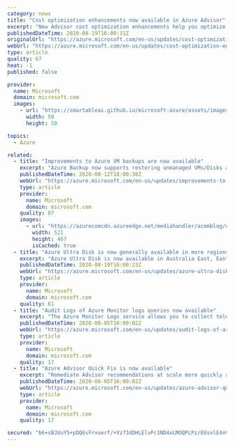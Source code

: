 ```yaml
---
category: news
title: "Cost optimization enhancements now available in Azure Advisor"
excerpt: "New Advisor cost optimization enhancements help you optimize and reduce your overall Azure spend."
publishedDateTime: 2020-08-19T16:00:31Z
originalUrl: "https://azure.microsoft.com/en-us/updates/cost-optimization-enhancements-now-available-in-azure-advisor/"
webUrl: "https://azure.microsoft.com/en-us/updates/cost-optimization-enhancements-now-available-in-azure-advisor/"
type: article
quality: 67
heat: -1
published: false

provider:
  name: Microsoft
  domain: microsoft.com
  images:
    - url: "https://smartableai.github.io/microsoft-azure/assets/images/organizations/microsoft.com-50x50.jpg"
      width: 50
      height: 50

topics:
  - Azure

related:
  - title: "Improvements to Azure VM backups are now available"
    excerpt: "Azure Backup now supports restoring unmanaged VMs/Disks as Managed Disks, backup for Virtual Machine Scale Sets, and allows replacing existing disks for VMs with Managed Service Identity"
    publishedDateTime: 2020-08-12T18:00:30Z
    webUrl: "https://azure.microsoft.com/en-us/updates/improvements-to-azure-vm-backups-are-now-available-2/"
    type: article
    provider:
      name: Microsoft
      domain: microsoft.com
    quality: 87
    images:
      - url: "https://azurecomcdn.azureedge.net/mediahandler/acomblog/updates/UpdatesV2/blog/55214874-ff7e-4517-9cab-f38d0d53a8d3.jpg"
        width: 521
        height: 467
        isCached: true
  - title: "Azure Ultra Disk is now generally available in more regions and Availability Zones"
    excerpt: "Azure Ultra Disk is now available in Australia East, East Asia, Brazil South, and Canada Central, while Azure Ultra Disk support has been expanded to the 3 Availability Zones in US East 2 and Japan East. "
    publishedDateTime: 2020-08-19T16:00:23Z
    webUrl: "https://azure.microsoft.com/en-us/updates/azure-ultra-disk-is-now-generally-available-in-more-regions-and-availability-zones/"
    type: article
    provider:
      name: Microsoft
      domain: microsoft.com
    quality: 61
  - title: "Audit Logs of Azure Monitor logs queries now available"
    excerpt: "The Azure Monitor Logs service allows you to collect telemetry of all types across their entire infrastructure and query this telemetry to collect insights. We are announcing a new capability to collect audit logs about query execution."
    publishedDateTime: 2020-08-05T16:00:02Z
    webUrl: "https://azure.microsoft.com/en-us/updates/audit-logs-of-azure-monitor-logs-queries-now-available/"
    type: article
    provider:
      name: Microsoft
      domain: microsoft.com
    quality: 17
  - title: "Azure Advisor Quick Fix is now available"
    excerpt: "Remediate Advisor recommendations at scale more quickly and easily using Advisors new Quick Fix feature. "
    publishedDateTime: 2020-08-05T16:00:02Z
    webUrl: "https://azure.microsoft.com/en-us/updates/azure-advisor-quick-fix-is-now-available/"
    type: article
    provider:
      name: Microsoft
      domain: microsoft.com
    quality: 17

secured: "b6+sBJUuY5+pDQ6sFrxuerf/+Vz73dDHLElvPc1ND4xLMOQPLPz/EUsvlE4nVpYoHYiXkYy/nROguu6u7op4chiaouhaClravCIbGeOWU3jbOBstUsIAA+LC5Bja4aAI+8vVa2yCOBdKdLvLAIr7szCpRdkXE/6d67Opj/4OrUcPz6tahM/6pxT5UZSbKGE80v5s37i8KpCl7TJZe9I6ttGKSAqRv9hQmxsVc4MsCiE95yxxQTu7jmeLPXofKJVCLvl940IdQ2I9R2y8zGf5O//ElBg4rbZVsTPlReMv0pwgQf662m4aGMp8qUlkpTrftYeeET/nj9RgKGe5VLPeLw==;DT0QbGFuZwu84ljsahJ3DA=="
---
```


